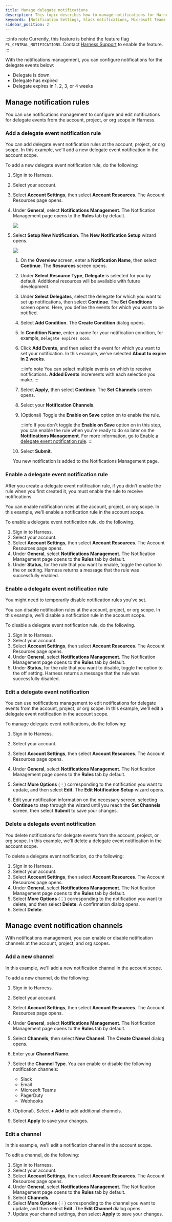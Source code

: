 ```yaml
---
title: Manage delegate notifications
description: This topic describes how to manage notifications for Harness Delegate.
keywords: [Notification Settings, Slack notifications, Microsoft Teams notifications, webhook notifications, PagerDuty notifications, Harness Delegate]
sidebar_position: 2
---
```


:::info note
Currently, this feature is behind the feature flag `PL_CENTRAL_NOTIFICATIONS`. Contact [Harness Support](mailto:support@harness.io) to enable the feature.
:::

With the notifications management, you can configure notifications for the delegate events below: 

- Delegate is down 
- Delegate has expired
- Delegate expires in 1, 2, 3, or 4 weeks

## Manage notification rules

You can use notifications management to configure and edit notifications for delegate events from the account, project, or org scope in Harness.

### Add a delegate event notification rule

You can add delegate event notification rules at the account, project, or org scope. In this example, we'll add a new delegate event notification in the account scope.

To add a new delegate event notification rule, do the following:

1. Sign in to Harness.
2. Select your account.
3. Select **Account Settings**, then select **Account Resources**. The Account Resources page opens.
4. Under **General**, select **Notifications Management**. The Notification Management page opens to the **Rules** tab by default.

    ![](./static/notifications-management.png)

5. Select **Setup New Notification**. The **New Notification Setup** wizard opens.

   ![](./static/new-notification-setup.png)

   1. On the **Overview** screen, enter a **Notification Name**, then select **Continue**. The **Resources** screen opens.
   2. Under **Select Resource Type**, **Delegate** is selected for you by default. Additional resources will be available with future development.
   3. Under **Select Delegates**, select the delegate for which you want to set up notifications, then select **Continue**. The **Set Conditions** screen opens. Here, you define the events for which you want to be notified.
   4. Select **Add Condition**. The **Create Condition** dialog opens.
   5. In **Condition Name**, enter a name for your notification condition, for example, `Delegate expires soon`.
   6. Click **Add Events**, and then select the event for which you want to set your notification. In this example, we've selected **About to expire in 2 weeks**.

      :::info note
      You can select multiple events on which to receive notifications. **Added Events** increments with each selection you make.
      :::

   7. Select **Apply**, then select **Continue**. The **Set Channels** screen opens.
   8. Select your **Notification Channels**. 
   9. (Optional) Toggle the **Enable on Save** option on to enable the rule.

      :::info
      If you don't toggle the **Enable on Save** option on in this step, you can enable the rule when you're ready to do so later on the **Notifications Management**. For more information, go to [Enable a delegate event notification rule](#enable-a-delegate-event-notification-rule).
      :::

   10. Select **Submit**.

   You new notification is added to the Notifications Management page.

### Enable a delegate event notification rule

After you create a delegate event notification rule, if you didn't enable the rule when you first created it, you must enable the rule to receive notifications.

You can enable notification rules at the account, project, or org scope. In this example, we'll enable a notification rule in the account scope.

To enable a delegate event notification rule, do the following.

1. Sign in to Harness.
2. Select your account.
3. Select **Account Settings**, then select **Account Resources**. The Account Resources page opens.
4. Under **General**, select **Notifications Management**. The Notification Management page opens to the **Rules** tab by default.
5. Under **Status**, for the rule that you want to enable, toggle the option to the on setting. Harness returns a message that the rule was successfully enabled.

### Enable a delegate event notification rule

You might need to temporarily disable notification rules you've set.

You can disable notification rules at the account, project, or org scope. In this example, we'll disable a notification rule in the account scope.

To disable a delegate event notification rule, do the following.

1. Sign in to Harness.
2. Select your account.
3. Select **Account Settings**, then select **Account Resources**. The Account Resources page opens.
4. Under **General**, select **Notifications Management**. The Notification Management page opens to the **Rules** tab by default.
5. Under **Status**, for the rule that you want to disable, toggle the option to the off setting. Harness returns a message that the rule was successfully disabled.

### Edit a delegate event notification

You can use notifications management to edit notifications for delegate events from the account, project, or org scope. In this example, we'll edit a delegate event notification in the account scope.

To manage delegate event notifications, do the following:

1. Sign in to Harness.
2. Select your account.
3. Select **Account Settings**, then select **Account Resources**. The Account Resources page opens.
4. Under **General**, select **Notifications Management**. The Notification Management page opens to the **Rules** tab by default.

   

5. Select **More Options** (&vellip;) corresponding to the notification you want to update, and then select **Edit**. The **Edit Notification Setup** wizard opens. 
6. Edit your notification information on the necessary screen, selecting **Continue** to step through the wizard until you reach the **Set Channels** screen, then select **Submit** to save your changes.

### Delete a delegate event notification

You delete notifications for delegate events from the account, project, or org scope. In this example, we'll delete a delegate event notification in the account scope.

To delete a delegate event notification, do the following:

1. Sign in to Harness.
2. Select your account.
3. Select **Account Settings**, then select **Account Resources**. The Account Resources page opens.
4. Under **General**, select **Notifications Management**. The Notification Management page opens to the **Rules** tab by default.
5. Select **More Options** (&vellip;) corresponding to the notification you want to delete, and then select **Delete**. A confirmation dialog opens.
6. Select **Delete**.

## Manage event notification channels

With notifications management, you can enable or disable notification channels at the account, project, and org scopes.

### Add a new channel

In this example, we'll add a new notification channel in the account scope.

To add a new channel, do the following:

1. Sign in to Harness.
2. Select your account.
3. Select **Account Settings**, then select **Account Resources**. The Account Resources page opens.
4. Under **General**, select **Notifications Management**. The Notification Management page opens to the **Rules** tab by default.
5. Select **Channels**, then select **New Channel**. The **Create Channel** dialog opens.
6. Enter your **Channel Name**.
7. Select the **Channel Type**. You can enable or disable the following notification channels:

   - Slack
   - Email
   - Microsoft Teams
   - PagerDuty
   - Webhooks

8. (Optional). Select **+ Add** to add additional channels.
9. Select **Apply** to save your changes.

### Edit a channel

In this example, we'll edit a notification channel in the account scope.

To edit a channel, do the following:

1. Sign in to Harness.
2. Select your account.
3. Select **Account Settings**, then select **Account Resources**. The Account Resources page opens.
4. Under **General**, select **Notifications Management**. The Notification Management page opens to the **Rules** tab by default.
5. Select **Channels**.
6. Select **More Options** (&vellip;) corresponding to the channel you want to update, and then select **Edit**. The **Edit Channel** dialog opens.
7. Update your channel settings, then select **Apply** to save your changes.
